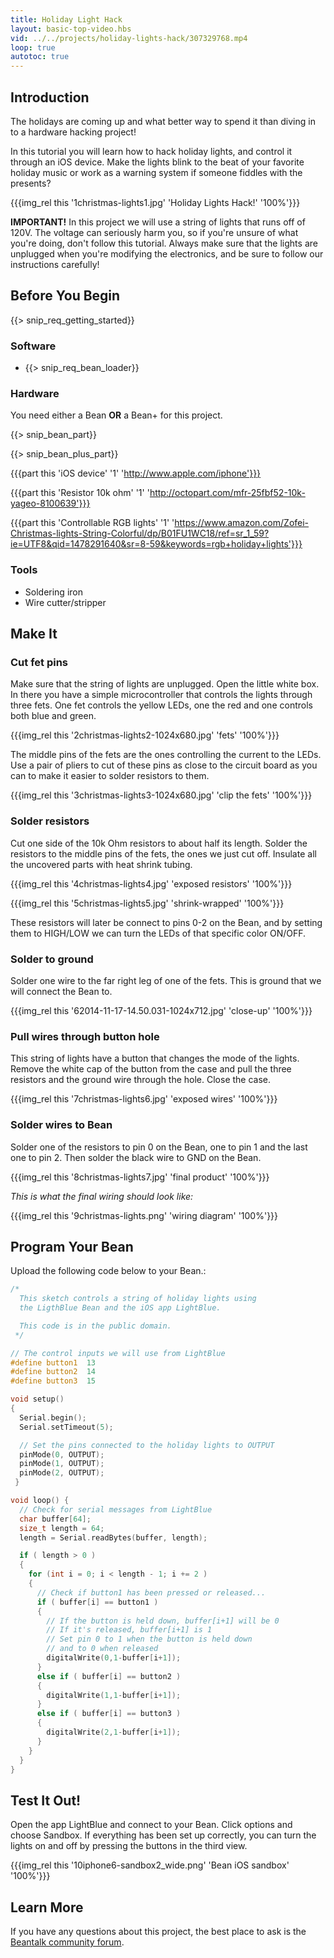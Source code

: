 ```yaml
---
title: Holiday Light Hack
layout: basic-top-video.hbs
vid: ../../projects/holiday-lights-hack/307329768.mp4
loop: true
autotoc: true
---
```


## Introduction

The holidays are coming up and what better way to spend it than diving in to a hardware hacking project!

In this tutorial you will learn how to hack holiday lights, and control it through an iOS device. Make the lights blink to the beat of your favorite holiday music or work as a warning system if someone fiddles with the presents?

{{{img_rel this '1christmas-lights1.jpg' 'Holiday Lights Hack!' '100%'}}}

**IMPORTANT!** In this project we will use a string of lights that runs off of 120V. The voltage can seriously harm you, so if you're unsure of what you're doing, don't follow this tutorial. Always make sure that the lights are unplugged when you're modifying the electronics, and be sure to follow our instructions carefully!

## Before You Begin

{{> snip_req_getting_started}}

### Software

* {{> snip_req_bean_loader}}

### Hardware

You need either a Bean **OR** a Bean+ for this project.

{{> snip_bean_part}}

{{> snip_bean_plus_part}}

{{{part this 'iOS device' '1' 'http://www.apple.com/iphone'}}}

{{{part this 'Resistor 10k ohm' '1' 'http://octopart.com/mfr-25fbf52-10k-yageo-8100639'}}}

{{{part this 'Controllable RGB lights' '1' 'https://www.amazon.com/Zofei-Christmas-lights-String-Colorful/dp/B01FU1WC18/ref=sr_1_59?ie=UTF8&qid=1478291640&sr=8-59&keywords=rgb+holiday+lights'}}}

### Tools

* Soldering iron
* Wire cutter/stripper

## Make It

### Cut fet pins

Make sure that the string of lights are unplugged. Open the little white box. In there you have a simple microcontroller that controls the lights through three fets. One fet controls the yellow LEDs, one the red and one controls both blue and green.

{{{img_rel this '2christmas-lights2-1024x680.jpg' 'fets' '100%'}}}

The middle pins of the fets are the ones controlling the current to the LEDs. Use a pair of pliers to cut of these pins as close to the circuit board as you can to make it easier to solder resistors to them.

{{{img_rel this '3christmas-lights3-1024x680.jpg' 'clip the fets' '100%'}}}

### Solder resistors

Cut one side of the 10k Ohm resistors to about half its length. Solder the resistors to the middle pins of the fets, the ones we just cut off. Insulate all the uncovered parts with heat shrink tubing.

{{{img_rel this '4christmas-lights4.jpg' 'exposed resistors' '100%'}}}

{{{img_rel this '5christmas-lights5.jpg' 'shrink-wrapped' '100%'}}}

These resistors will later be connect to pins 0-2 on the Bean, and by setting them to HIGH/LOW we can turn the LEDs of that specific color ON/OFF.

### Solder to ground

Solder one wire to the far right leg of one of the fets. This is ground that we will connect the Bean to.

{{{img_rel this '62014-11-17-14.50.031-1024x712.jpg' 'close-up' '100%'}}}

### Pull wires through button hole

This string of lights have a button that changes the mode of the lights. Remove the white cap of the button from the case and pull the three resistors and the ground wire through the hole. Close the case.

{{{img_rel this '7christmas-lights6.jpg' 'exposed wires' '100%'}}}

### Solder wires to Bean

Solder one of the resistors to pin 0 on the Bean, one to pin 1 and the last one to pin 2. Then solder the black wire to GND on the Bean.

{{{img_rel this '8christmas-lights7.jpg' 'final product' '100%'}}}

*This is what the final wiring should look like:*

{{{img_rel this '9christmas-lights.png' 'wiring diagram' '100%'}}}


## Program Your Bean

Upload the following code below to your Bean.:

```cpp
/*  
  This sketch controls a string of holiday lights using
  the LigthBlue Bean and the iOS app LightBlue.

  This code is in the public domain.
 */

// The control inputs we will use from LightBlue
#define button1  13
#define button2  14
#define button3  15

void setup() 
{
  Serial.begin();
  Serial.setTimeout(5);

  // Set the pins connected to the holiday lights to OUTPUT
  pinMode(0, OUTPUT);
  pinMode(1, OUTPUT);
  pinMode(2, OUTPUT);
 }

void loop() {
  // Check for serial messages from LightBlue
  char buffer[64];
  size_t length = 64; 
  length = Serial.readBytes(buffer, length);    

  if ( length > 0 )
  {
    for (int i = 0; i < length - 1; i += 2 )
    {
      // Check if button1 has been pressed or released...
      if ( buffer[i] == button1 )
      {
        // If the button is held down, buffer[i+1] will be 0
        // If it's released, buffer[i+1] is 1
        // Set pin 0 to 1 when the button is held down
        // and to 0 when released
        digitalWrite(0,1-buffer[i+1]);
      }
      else if ( buffer[i] == button2 )
      {
        digitalWrite(1,1-buffer[i+1]);
      }
      else if ( buffer[i] == button3 )
      {
        digitalWrite(2,1-buffer[i+1]);
      }
    }
  }
}
```

## Test It Out!

Open the app LightBlue and connect to your Bean. Click options and choose Sandbox. If everything has been set up correctly, you can turn the lights on and off by pressing the buttons in the third view.

{{{img_rel this '10iphone6-sandbox2_wide.png' 'Bean iOS sandbox' '100%'}}}


## Learn More

If you have any questions about this project, the best place to ask is the [Beantalk community forum](http://beantalk.punchthrough.com/).